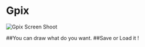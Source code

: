 # Gpix
![Gpix Screen Shoot](imFile/ss.jpg)
 
 
##You can draw what do you want.
##Save or Load it ! 
 